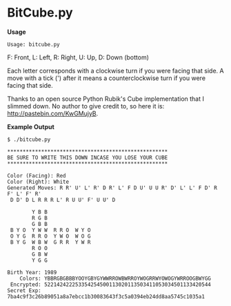 BitCube.py
=========

**Usage**
```
Usage: bitcube.py
```

F: Front, L: Left, R: Right, U: Up, D: Down (bottom)

Each letter corresponds with a clockwise turn if you were facing that side.
A move with a tick (') after it means a counterclockwise turn if you were facing that side.


Thanks to an open source Python Rubik's Cube implementation that I slimmed down. No author to give credit to, so here it is: http://pastebin.com/KwGMujyB.

**Example Output**
```
$ ./bitcube.py
```
```
****************************************************
BE SURE TO WRITE THIS DOWN INCASE YOU LOSE YOUR CUBE
****************************************************

Color (Facing): Red
Color (Right): White
Generated Moves: R R' U' L' R' D R' L' F D U' U U R' D' L' L' F D' R F' L' F' R'
 D D' D L R R R L' R U U' F' U U' D

        Y B B
        R G B
        G B B
 B Y O  Y W W  R R O  W Y O
 O Y G  R R O  Y W O  W O G
 B Y G  W B W  G R R  Y W R
        R O O
        G B W
        Y G G

Birth Year: 1989
    Colors: YBBRGBGBBBYOOYGBYGYWWRROWBWRROYWOGRRWYOWOGYWRROOGBWYGG
 Encrypted: 522142422253354254500113020113503411053034501133420544
Secret Exp: 7ba4c9f3c26b89051a8a7ebcc1b30083643f3c5a0394eb24dd8aa5745c1035a1
```
